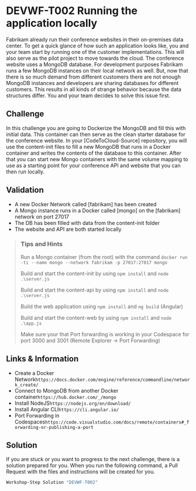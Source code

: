 # DEVWF-T002 Running the application locally

Fabrikam already run their conference websites in their on-premises data center. To get a quick glance of how such an application looks like, you and your team start by running one of the customer implementations. This will also serve as the pilot project to move towards the cloud. The conference website uses a MongoDB database. For development purposes Fabrikam runs a few MongoDB instances on their local network as well. But, now that there is so much demand from different customers there are not enough MongoDB instances and developers are sharing databases for different customers. This results in all kinds of strange behavior because the data structures differ. You and your team decides to solve this issue first.

## Challenge

In this challenge you are going to Dockerize the MongoDB and fill this with initial data. This container can then serve as the clean starter database for the conference website. In your [CodeToCloud-Source] repository, you will use the content-init files to fill a new MongoDB that runs in a Docker container and writes the contents of the database to this container. After that you can start new Mongo containers with the same volume mapping to use as a starting point for your conference API and website that you can then run locally.

## Validation

- A new Docker Network called [fabrikam] has been created
- A Mongo instance runs in a Docker called [mongo] on the [fabrikam] network on port 27017
- The DB has been filled with data from the content-init folder
- The website and API are both started locally

> ### Tips and Hints
>
> Run a Mongo container (from the root) with the command `docker run -ti --name mongo --network fabrikam -p 27017:27017 mongo`
>
> Build and start the content-init by using `npm install` and `node .\server.js`
>
> Build and start the content-api by using `npm install` and `node .\server.js`
>
> Build the web application using `npm install` and `ng build` (Angular)
>
> Build and start the content-web by using `npm install` and `node .\app.js`
>
> Make sure your that Port forwarding is working in your Codespace for port 3000 and 3001 (Remote Explorer -> Port Forwarding)

## Links & Information

* Create a Docker Network```https://docs.docker.com/engine/reference/commandline/network_create/```
* Connect to MongoDB from another Docker container```https://hub.docker.com/_/mongo```
* Install NodeJS```https://nodejs.org/en/download/```
* Install Angular CLI```https://cli.angular.io/```
* Port Forwarding in Codespaces```https://code.visualstudio.com/docs/remote/containers#_forwarding-or-publishing-a-port```

## Solution

If you are stuck or you want to progress to the next challenge, there is a solution prepared for you. When you run the following command, a Pull Request with the files and instructions will be created for you.

```powershell
Workshop-Step Solution "DEVWF-T002"
```

